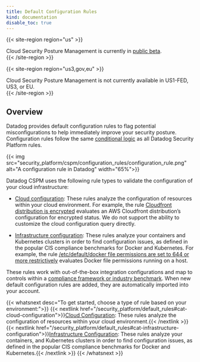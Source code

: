 ```yaml
---
title: Default Configuration Rules
kind: documentation
disable_toc: true
---
```


{{< site-region region="us" >}}
<div class="alert alert-warning">
Cloud Security Posture Management is currently in <a href="https://app.datadoghq.com/security/configuration">public beta</a>.
</div>
{{< /site-region >}}

{{< site-region region="us3,gov,eu" >}}
<div class="alert alert-warning">
Cloud Security Posture Management is not currently available in US1-FED, US3, or EU.
</div>
{{< /site-region >}}

## Overview

Datadog provides default configuration rules to flag potential misconfigurations to help immediately improve your security posture. Configuration rules follow the same [conditional logic][1] as all Datadog Security Platform rules.

{{< img src="security_platform/cspm/configuration_rules/configuration_rule.png" alt="A configuration rule in Datadog" width="65%">}}

Datadog CSPM uses the following rule types to validate the configuration of your cloud infrastructure:

- [Cloud configuration][2]: These rules analyze the configuration of resources within your cloud environment. For example, the rule [Cloudfront distribution is encrypted][3] evaluates an AWS Cloudfront distribution’s configuration for encrypted status. We do not support the ability to customize the cloud configuration query directly.

- [Infrastructure configuration][4]: These rules analyze your containers and Kubernetes clusters in order to find configuration issues, as defined in the popular CIS compliance benchmarks for Docker and Kubernetes. For example, the rule [/etc/default/docker file permissions are set to 644 or more restrictively][5] evaluates Docker file permissions running on a host.

These rules work with out-of-the-box integration configurations and map to controls within a [compliance framework or industry benchmark][4]. When new default configuration rules are added, they are automatically imported into your account.

{{< whatsnext desc="To get started, choose a type of rule based on your environment:">}}
  {{< nextlink href="/security_platform/default_rules#cat-cloud-configuration">}}<u>Cloud Configuration</u>: These rules analyze the configuration of resources within your cloud environment.{{< /nextlink >}}
  {{< nextlink href="/security_platform/default_rules#cat-infrastructure-configuration">}}<u>Infrastructure Configuration</u>: These rules analyze your containers, and Kubernetes clusters in order to find configuration issues, as defined in the popular CIS compliance benchmarks for Docker and Kubernetes.{{< /nextlink >}}
{{< /whatsnext >}}


[1]: /security_platform/detection_rules/
[2]: /security_platform/default_rules#cat-cloud-configuration
[3]: https://docs.datadoghq.com/security_monitoring/default_rules/aws-cloudfront-distributions-encrypted/
[4]: /security_platform/default_rules#cat-infrastructure-configuration
[5]: https://docs.datadoghq.com/security_monitoring/default_rules/cis-docker-1.2.0-3.22/
